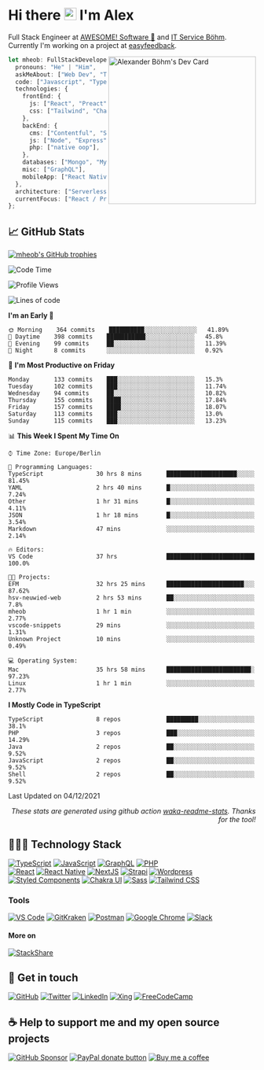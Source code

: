 # Hi there <img src="https://media.giphy.com/media/hvRJCLFzcasrR4ia7z/giphy.gif" width="25px"> I'm Alex

Full Stack Engineer at [AWESOME! Software 🚀](https://awesome-software.de/) and [IT Service Böhm](https://www.its-boehm.de).\
Currently I'm working on a project at [easyfeedback](https://easy-feedback.de/).

<a href="https://app.daily.dev/mheob"><img align="right" src="https://api.daily.dev/devcards/ca64438f7f9f43d1829dfb36006f4089.png?r=qri" width="300" alt="Alexander Böhm's Dev Card"/></a>

```ts
let mheob: FullStackDeveloper = {
  pronouns: "He" | "Him",
  askMeAbout: ["Web Dev", "Tech", "Soccer", "Open Source"],
  code: ["Javascript", "Typescript", "PHP"],
  technologies: {
    frontEnd: {
      js: ["React", "Preact", "NextJS"],
      css: ["Tailwind", "Chakra", "Styled-Components"],
    },
    backEnd: {
      cms: ["Contentful", "Strapi", "WordPress", "Craft CMS"],
      js: ["Node", "Express"],
      php: ["native oop"],
    },
    databases: ["Mongo", "MySql", "SQLite"],
    misc: ["GraphQL"],
    mobileApp: ["React Native"],
  },
  architecture: ["Serverless", "PWA", "SPA"],
  currentFocus: ["React / Preact", "NextJS", "Open Source"],
};
```

## 📈 GitHub Stats

[![mheob's GitHub trophies](https://github-profile-trophy.vercel.app/?username=mheob&theme=nord&column=6&row=1&margin-w=15)](https://github.com/mheob)

<!--START_SECTION:waka-->
![Code Time](http://img.shields.io/badge/Code%20Time-1%2C515%20hrs%2025%20mins-blue)

![Profile Views](http://img.shields.io/badge/Profile%20Views-245-blue)

![Lines of code](https://img.shields.io/badge/From%20Hello%20World%20I%27ve%20Written-142%20Thousand%20lines%20of%20code-blue)

**I'm an Early 🐤**

```text
🌞 Morning    364 commits    ██████████░░░░░░░░░░░░░░░   41.89%
🌆 Daytime    398 commits    ███████████░░░░░░░░░░░░░░   45.8%
🌃 Evening    99 commits     ██░░░░░░░░░░░░░░░░░░░░░░░   11.39%
🌙 Night      8 commits      ░░░░░░░░░░░░░░░░░░░░░░░░░   0.92%

```

📅 **I'm Most Productive on Friday**

```text
Monday       133 commits    ███░░░░░░░░░░░░░░░░░░░░░░   15.3%
Tuesday      102 commits    ███░░░░░░░░░░░░░░░░░░░░░░   11.74%
Wednesday    94 commits     ██░░░░░░░░░░░░░░░░░░░░░░░   10.82%
Thursday     155 commits    ████░░░░░░░░░░░░░░░░░░░░░   17.84%
Friday       157 commits    ████░░░░░░░░░░░░░░░░░░░░░   18.07%
Saturday     113 commits    ███░░░░░░░░░░░░░░░░░░░░░░   13.0%
Sunday       115 commits    ███░░░░░░░░░░░░░░░░░░░░░░   13.23%

```

📊 **This Week I Spent My Time On**

```text
⌚︎ Time Zone: Europe/Berlin

💬 Programming Languages:
TypeScript               30 hrs 8 mins       ████████████████████░░░░░   81.45%
YAML                     2 hrs 40 mins       █░░░░░░░░░░░░░░░░░░░░░░░░   7.24%
Other                    1 hr 31 mins        █░░░░░░░░░░░░░░░░░░░░░░░░   4.11%
JSON                     1 hr 18 mins        █░░░░░░░░░░░░░░░░░░░░░░░░   3.54%
Markdown                 47 mins             ░░░░░░░░░░░░░░░░░░░░░░░░░   2.14%

🔥 Editors:
VS Code                  37 hrs              █████████████████████████   100.0%

🐱‍💻 Projects:
EFM                      32 hrs 25 mins      ██████████████████████░░░   87.62%
hsv-neuwied-web          2 hrs 53 mins       ██░░░░░░░░░░░░░░░░░░░░░░░   7.8%
mheob                    1 hr 1 min          ░░░░░░░░░░░░░░░░░░░░░░░░░   2.77%
vscode-snippets          29 mins             ░░░░░░░░░░░░░░░░░░░░░░░░░   1.31%
Unknown Project          10 mins             ░░░░░░░░░░░░░░░░░░░░░░░░░   0.49%

💻 Operating System:
Mac                      35 hrs 58 mins      ████████████████████████░   97.23%
Linux                    1 hr 1 min          ░░░░░░░░░░░░░░░░░░░░░░░░░   2.77%

```

**I Mostly Code in TypeScript**

```text
TypeScript               8 repos             █████████░░░░░░░░░░░░░░░░   38.1%
PHP                      3 repos             ███░░░░░░░░░░░░░░░░░░░░░░   14.29%
Java                     2 repos             ██░░░░░░░░░░░░░░░░░░░░░░░   9.52%
JavaScript               2 repos             ██░░░░░░░░░░░░░░░░░░░░░░░   9.52%
Shell                    2 repos             ██░░░░░░░░░░░░░░░░░░░░░░░   9.52%

```

 Last Updated on 04/12/2021
<!--END_SECTION:waka-->

<p align="right"><i>These stats are generated using github action <a href="https://github.com/marketplace/actions/profile-readme-development-stats">waka-readme-stats</a>. Thanks for the tool!</i></p>

## 🧑🏽‍💻 Technology Stack

[![TypeScript](https://img.shields.io/badge/TypeScript-007ACC.svg?&style=for-the-badge&logo=typescript&logoColor=white)](https://www.typescriptlang.org/)
[![JavaScript](https://img.shields.io/badge/JavaScript-F7DF1E.svg?&style=for-the-badge&logo=javascript&logoColor=black)](https://en.wikipedia.org/wiki/JavaScript)
[![GraphQL](https://img.shields.io/badge/GrapQL-e10098?style=for-the-badge&logo=graphql&logoColor=white)](https://graphql.org/)
[![PHP](https://img.shields.io/badge/php-777BB4.svg?&style=for-the-badge&logo=php&logoColor=white)](https://php.net/)
\
[![React](https://img.shields.io/badge/React-20232a.svg?&style=for-the-badge&logo=react&logoColor=61DAFB)](https://reactjs.org/)
[![React Native](https://img.shields.io/badge/React_Native-20232a.svg?&style=for-the-badge&logo=react&logoColor=61DAFB)](https://reactnative.dev/)
[![NextJS](https://img.shields.io/badge/NextJs-000000?style=for-the-badge&logo=next.js&logoColor=white)](https://nextjs.org/)
[![Strapi](https://img.shields.io/badge/Strapi-2f2e8b?style=for-the-badge&logo=strapi&logoColor=white)](https://strapi.io/)
[![Wordpress](https://img.shields.io/badge/Wordpress-21759b?style=for-the-badge&logo=wordpress&logoColor=white)](https://wordpress.org/)
\
[![Styled Components](https://img.shields.io/badge/Styled_Components-db7093?style=for-the-badge&logo=styled-components&logoColor=white)](https://styled-components.com/)
[![Chakra UI](https://img.shields.io/badge/Chakra_UI-319795?style=for-the-badge&logo=chakra-ui&logoColor=white)](https://chakra-ui.com/)
[![Sass](https://img.shields.io/badge/Sass-CC6699.svg?&style=for-the-badge&logo=sass&logoColor=white)](https://sass-lang.com/)
[![Tailwind CSS](https://img.shields.io/badge/TailwindCSS-38B2AC.svg?&style=for-the-badge&logo=tailwind-css&logoColor=white)](https://tailwindcss.com/)

### Tools

[![VS Code](https://img.shields.io/badge/VS_Code-007ACC.svg?&style=for-the-badge&logo=visual-studio-code&logoColor=white)](https://code.visualstudio.com/)
[![GitKraken](https://img.shields.io/badge/GitKraken%2A-179287.svg?&style=for-the-badge&logo=gitkraken&logoColor=white)](https://www.gitkraken.com/invite/sPijQ3nc)
[![Postman](https://img.shields.io/badge/Postman-FF6C37.svg?&style=for-the-badge&logo=postman&logoColor=white)](https://www.postman.com/)
[![Google Chrome](https://img.shields.io/badge/Google_Chrome-4285F4.svg?&style=for-the-badge&logo=google-chrome&logoColor=white)](https://www.google.de/chrome/)
[![Slack](https://img.shields.io/badge/Slack-4A154B.svg?&style=for-the-badge&logo=slack&logoColor=white)](https://slack.com/)

#### More on

[![StackShare](https://img.shields.io/badge/StackShare-008ff9.svg?style=for-the-badge&logo=stackshare&logoColor=white)](https://stackshare.io/mheob/general)

## 💬 Get in touch

[![GitHub](https://img.shields.io/badge/github-100000.svg?&style=for-the-badge&logo=github&logoColor=white)](https://github.com/mheob)
[![Twitter](https://img.shields.io/badge/twitter-1da1f2.svg?&style=for-the-badge&logo=twitter&logoColor=white)](https://twitter.com/mheob_a)
[![LinkedIn](https://img.shields.io/badge/LinkedIn-0077b5.svg?style=for-the-badge&logo=linkedin&logoColor=white)](https://www.linkedin.com/in/itsb)
[![Xing](https://img.shields.io/badge/Xing-006567.svg?style=for-the-badge&logo=xing&logoColor=white)](https://www.xing.com/profile/Alexander_Boehm64)
[![FreeCodeCamp](https://img.shields.io/badge/FreeCodeCamp-0a0b23.svg?style=for-the-badge&logo=freecodecamp&logoColor=white)](https://www.freecodecamp.org/mheob)

## ☕️ Help to support me and my open source projects

[![GitHub Sponsor](https://img.shields.io/badge/Sponsor-100000.svg?&style=for-the-badge&logo=github&logoColor=white)](https://github.com/sponsors/mheob)
[![PayPal donate button](https://img.shields.io/badge/paypal-00457C.svg?&style=for-the-badge&logo=paypal&logoColor=white)](https://www.paypal.me/mheob)
[![Buy me a coffee](https://img.shields.io/badge/Buy%20me%20a%20coffee-ff813f.svg?style=for-the-badge&logo=buy%20me%20a%20coffee&logoColor=white)](https://www.buymeacoffee.com/mheob)
